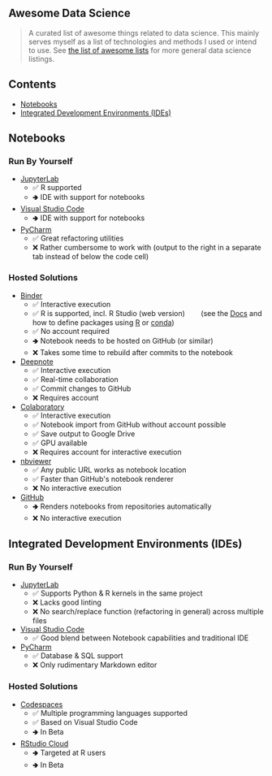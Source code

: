 ##  Awesome Data Science

> A curated list of awesome things related to data science.
> This mainly serves myself as a list of technologies and methods I used or intend to use.
> See [the list of awesome lists](https://github.com/sindresorhus/awesome) for more general data science listings.


## Contents
* [Notebooks](#notebooks)
* [Integrated Development Environments (IDEs)](#integrated-development-environments-ides)


## Notebooks

### Run By Yourself
* [JupyterLab](https://jupyter.org)
  * ✅ R supported
  * 🢂 IDE with support for notebooks
* [Visual Studio Code](https://code.visualstudio.com)
  * 🢂 IDE with support for notebooks
* [PyCharm](https://www.jetbrains.com/help/pycharm/jupyter-notebook-support.html)
  * ✅ Great refactoring utilities
  * ❌ Rather cumbersome to work with (output to the right in a separate tab instead of below the code cell)
  
### Hosted Solutions
* [Binder](https://mybinder.org)
  * ✅ Interactive execution 
  * ✅ R is supported, incl. R Studio (web version)
    &nbsp;&nbsp;&nbsp;&nbsp;&nbsp;&nbsp;
    (see the [Docs](https://mybinder.readthedocs.io/en/latest/howto/languages.html#the-r-language) 
    and how to define packages using
    [R](https://github.com/binder-examples/r)
    or
    [conda](https://github.com/binder-examples/r-conda))
  * ✅ No account required
  * 🢂 Notebook needs to be hosted on GitHub (or similar)
  * ❌ Takes some time to rebuild after commits to the notebook
* [Deepnote](https://www.deepnote.com)
  * ✅ Interactive execution 
  * ✅ Real-time collaboration
  * ✅ Commit changes to GitHub
  * ❌ Requires account
* [Colaboratory](https://colab.research.google.com)
  * ✅ Interactive execution 
  * ✅ Notebook import from GitHub without account possible
  * ✅ Save output to Google Drive
  * ✅ GPU available
  * ❌ Requires account for interactive execution
* [nbviewer](https://nbviewer.jupyter.org)
  * ✅ Any public URL works as notebook location
  * ✅ Faster than GitHub's notebook renderer
  * ❌ No interactive execution
* [GitHub](https://github.com)
  * 🢂 Renders notebooks from repositories automatically
  * ❌ No interactive execution


##  Integrated Development Environments (IDEs)

### Run By Yourself
* [JupyterLab](https://jupyter.org)
  * ✅ Supports Python & R kernels in the same project
  * ❌ Lacks good linting
  * ❌ No search/replace function (refactoring in general) across multiple files
* [Visual Studio Code](https://code.visualstudio.com)
  * ✅ Good blend between Notebook capabilities and traditional IDE
* [PyCharm](https://www.jetbrains.com/pycharm/)
  * ✅ Database & SQL support
  * ❌ Only rudimentary Markdown editor
 
### Hosted Solutions
* [Codespaces](https://github.com/features/codespaces/)
  * ✅ Multiple programming languages supported
  * ✅ Based on Visual Studio Code
  * 🢂 In Beta
* [RStudio Cloud](https://rstudio.cloud)
  * 🢂 Targeted at R users
  * 🢂 In Beta
